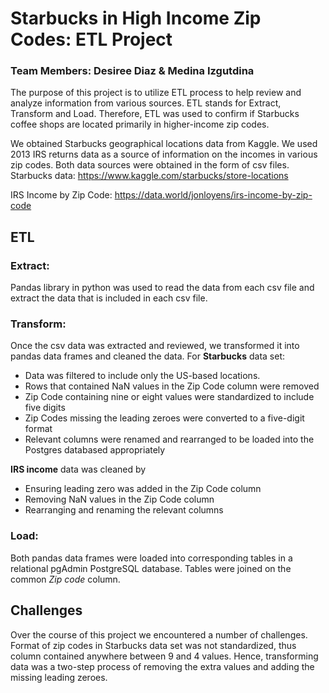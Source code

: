 # Starbucks in High Income Zip Codes: ETL Project
### Team Members: Desiree Diaz & Medina Izgutdina

The purpose of this project is to utilize ETL process to help review and analyze information from various sources.  ETL stands for Extract, Transform and Load.  Therefore, ETL was used to confirm if Starbucks coffee shops are located primarily in higher-income zip codes. 

We obtained Starbucks geographical locations data from Kaggle. We used 2013 IRS returns data as a source of information on the incomes in various zip codes. Both data sources were obtained in the form of csv files.
Starbucks data: https://www.kaggle.com/starbucks/store-locations 

IRS Income by Zip Code: https://data.world/jonloyens/irs-income-by-zip-code

## ETL

### Extract: 
Pandas library in python was used to read the data from each csv file and extract the data that is included in each csv file.

### Transform: 
Once the csv data was extracted and reviewed, we transformed it into pandas data frames and cleaned the data. For **Starbucks** data set: 
- Data was filtered to include only the US-based locations.  
- Rows that contained NaN values in the Zip Code column were removed 
- Zip Code containing nine or eight values were standardized to include five digits
- Zip Codes missing the leading zeroes were converted to a five-digit format
- Relevant columns were renamed and rearranged to be loaded into the Postgres databased appropriately 

**IRS income** data was cleaned by
- Ensuring leading zero was added in the Zip Code column
- Removing NaN values in the Zip Code column
- Rearranging and renaming the relevant columns 

### Load: 
Both pandas data frames were loaded into corresponding tables in a relational pgAdmin PostgreSQL database. Tables were joined on the common *Zip code* column.

## Challenges
Over the course of this project we encountered a number of challenges. 
Format of zip codes in Starbucks data set was not standardized, thus column contained anywhere between 9 and 4 values. Hence, transforming data was a two-step process of removing the extra values and adding the missing leading zeroes. 
